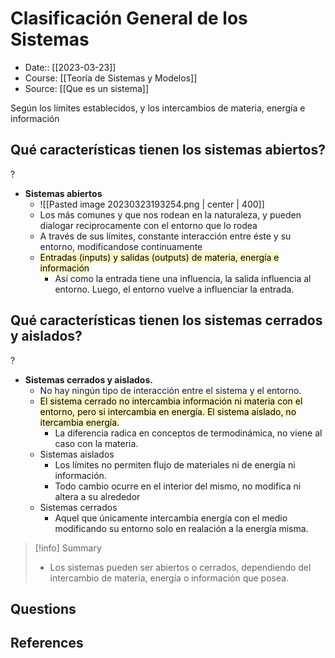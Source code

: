 # Clasificación General de los Sistemas

- Date:: [[2023-03-23]]
- Course: [[Teoría de Sistemas y Modelos]]
- Source: [[Que es un sistema]]


Según los límites establecidos, y los intercambios de materia, energía e información

## Qué características tienen los sistemas abiertos?
?
- **Sistemas abiertos**
	- ![[Pasted image 20230323193254.png | center | 400]]
	- Los más comunes y que nos rodean en la naturaleza, y pueden dialogar reciprocamente con el entorno que lo rodea
	- A través de sus límites, constante interacción entre éste y su entorno, modificandose continuamente 
	- <mark style="background: #FFF3A3A6;">Entradas (inputs) y salidas (outputs) de materia, energía e información</mark>
		- Así como la entrada tiene una influencia, la salida influencia al entorno. Luego, el entorno vuelve a influenciar la entrada.

## Qué características tienen los sistemas cerrados y aislados?
?
- **Sistemas cerrados y aislados.**
	- No hay ningún tipo de interacción entre el sistema y el entorno.
	- <mark style="background: #FFF3A3A6;">El sistema cerrado no intercambia información ni materia con el entorno, pero si intercambia en energía. El sistema aislado, no itercambia energía.</mark>
		- La diferencia radica en conceptos de termodinámica, no viene al caso con la materia.
	- Sistemas aislados
		- Los límites no permiten flujo de materiales ni de energía ni información.
		- Todo cambio ocurre en el interior del mismo, no modifica ni altera a su alrededor
	- Sistemas cerrados
		- Aquel que únicamente intercambia energía con el medio modificando su entorno solo en realación a la energía misma.




>[!info] Summary
> - Los sistemas pueden ser abiertos o cerrados, dependiendo del intercambio de materia, energía o información que posea.



## Questions




## References


